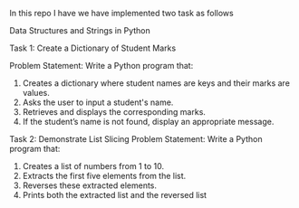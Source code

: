 In this repo I have we have implemented two task as follows
 
 Data Structures and Strings in Python
 
Task 1: Create a Dictionary of Student Marks

Problem Statement: Write a Python program that:
1.   Creates a dictionary where student names are keys and their marks are values.
2.   Asks the user to input a student's name.
3.   Retrieves and displays the corresponding marks.
4.   If the student’s name is not found, display an appropriate message.

Task 2: Demonstrate List Slicing 
Problem Statement: Write a Python program that:
1.   Creates a list of numbers from 1 to 10.
2.   Extracts the first five elements from the list.
3.   Reverses these extracted elements.
4.   Prints both the extracted list and the reversed list
